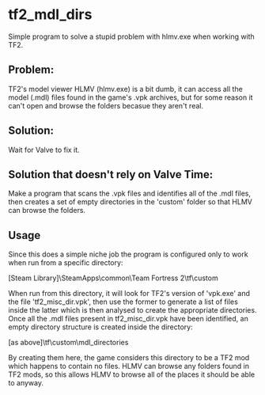 tf2_mdl_dirs
============

Simple program to solve a stupid problem with hlmv.exe when working with TF2.

Problem:
-----------------------------------------
TF2's model viewer HLMV (hlmv.exe) is a bit dumb, it can access all the model (.mdl) files found in the game's .vpk 
archives, but for some reason it can't open and browse the folders becasue they aren't real.

Solution:
-----------------------------------------
Wait for Valve to fix it.

Solution that doesn't rely on Valve Time:
-----------------------------------------
Make a program that scans the .vpk files and identifies all of the .mdl files, then creates a set of empty directories
in the 'custom' folder so that HLMV can browse the folders.

Usage
-----------------------------------------
Since this does a simple niche job the program is configured only to work when run from a specific directory:

[Steam Library]\SteamApps\common\Team Fortress 2\tf\custom

When run from this directory, it will look for TF2's version of 'vpk.exe' and the file 'tf2_misc_dir.vpk', then use
the former to generate a list of files inside the latter which is then analysed to create the appropriate directories.
Once all the .mdl files present in tf2_misc_dir.vpk have been identified, an empty directory structure is created 
inside the directory:

[as above]\tf\custom\mdl_directories

By creating them here, the game considers this directory to be a TF2 mod which happens to contain no files. HLMV can 
browse any folders found in TF2 mods, so this allows HLMV to browse all of the places it should be able to anyway.
